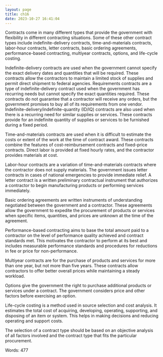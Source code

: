 ```yaml
---
layout: page
title: ch16
date: 2023-10-27 16:41:04
---
```

Contracts come in many different types that provide the government with flexibility in different contracting situations. Some of these other contract types include indefinite-delivery contracts, time-and-materials contracts, labor-hour contracts, letter contracts, basic ordering agreements, performance-based contracting, multiyear contracts, options, and life-cycle costing.

Indefinite-delivery contracts are used when the government cannot specify the exact delivery dates and quantities that will be required. These contracts allow the contractors to maintain a limited stock of supplies and permit direct shipment to federal agencies. Requirements contracts are a type of indefinite-delivery contract used when the government has recurring needs but cannot specify the exact quantities required. These contracts do not guarantee that a contractor will receive any orders, but the government promises to buy all of its requirements from one vendor. Indefinite-delivery/indefinite-quantity (ID/IQ) contracts are also used when there is a recurring need for similar supplies or services. These contracts provide for an indefinite quantity of supplies or services to be furnished during a fixed period.

Time-and-materials contracts are used when it is difficult to estimate the costs or extent of the work at the time of contract award. These contracts combine the features of cost-reimbursement contracts and fixed-price contracts. Direct labor is provided at fixed hourly rates, and the contractor provides materials at cost.

Labor-hour contracts are a variation of time-and-materials contracts where the contractor does not supply materials. The government issues letter contracts in cases of national emergencies to provide immediate relief. A letter contract is a written preliminary contractual instrument that authorizes a contractor to begin manufacturing products or performing services immediately.

Basic ordering agreements are written instruments of understanding negotiated between the government and a contractor. These agreements allow the government to expedite the procurement of products or services when specific items, quantities, and prices are unknown at the time of the agreement.

Performance-based contracting aims to base the total amount paid to a contractor on the level of performance quality achieved and contract standards met. This motivates the contractor to perform at its best and includes measurable performance standards and procedures for reductions in fee or price for non-performance.

Multiyear contracts are for the purchase of products and services for more than one year, but not more than five years. These contracts allow contractors to offer better overall prices while maintaining a steady workload.

Options give the government the right to purchase additional products or services under a contract. The government considers price and other factors before exercising an option.

Life-cycle costing is a method used in source selection and cost analysis. It estimates the total cost of acquiring, developing, operating, supporting, and disposing of an item or system. This helps in making decisions and reducing operating and support costs.

The selection of a contract type should be based on an objective analysis of all factors involved and the contract type that fits the particular procurement.

Words: 477